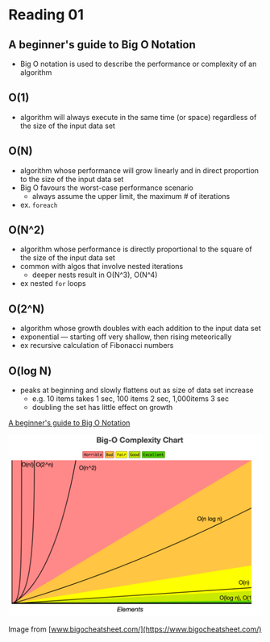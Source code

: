 # Reading 01

## A beginner's guide to Big O Notation

- Big O notation is used to describe the performance or complexity of an algorithm

## O(1)

- algorithm will always execute in the same time (or space) regardless of the size of the input data set

## O(N)

- algorithm whose performance will grow linearly and in direct proportion to the size of the input data set
- Big O favours the worst-case performance scenario
  - always assume the upper limit, the maximum # of iterations
- ex. `foreach`

## O(N^2)

- algorithm whose performance is directly proportional to the square of the size of the input data set
- common with algos that involve nested iterations
  - deeper nests result in O(N^3), O(N^4)
- ex nested `for` loops

## O(2^N)

- algorithm whose growth doubles with each addition to the input data set
- exponential — starting off very shallow, then rising meteorically
- ex recursive calculation of Fibonacci numbers

## O(log N)

- peaks at beginning and slowly flattens out as size of data set increase
  - e.g. 10 items takes 1 sec, 100 items 2 sec, 1,000items 3 sec
  - doubling the set has little effect on growth

[A beginner's guide to Big O Notation](https://rob-bell.net/2009/06/a-beginners-guide-to-big-o-notation)

![](big-o.png)

Image from [www.bigocheatsheet.com/](https://www.bigocheatsheet.com/)
